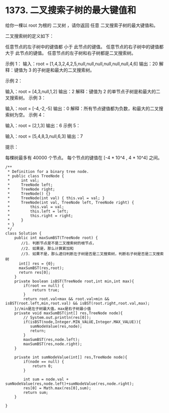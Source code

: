 # 1373. 二叉搜索子树的最大键值和
给你一棵以 root 为根的 二叉树 ，请你返回 任意 二叉搜索子树的最大键值和。

二叉搜索树的定义如下：

任意节点的左子树中的键值都 小于 此节点的键值。
任意节点的右子树中的键值都 大于 此节点的键值。
任意节点的左子树和右子树都是二叉搜索树。
 

示例 1：
输入：root = [1,4,3,2,4,2,5,null,null,null,null,null,null,4,6]
输出：20
解释：键值为 3 的子树是和最大的二叉搜索树。

示例 2：



输入：root = [4,3,null,1,2]
输出：2
解释：键值为 2 的单节点子树是和最大的二叉搜索树。
示例 3：

输入：root = [-4,-2,-5]
输出：0
解释：所有节点键值都为负数，和最大的二叉搜索树为空。
示例 4：

输入：root = [2,1,3]
输出：6
示例 5：

输入：root = [5,4,8,3,null,6,3]
输出：7
 

提示：

每棵树最多有 40000 个节点。
每个节点的键值在 [-4 * 10^4 , 4 * 10^4] 之间。
```
/**
 * Definition for a binary tree node.
 * public class TreeNode {
 *     int val;
 *     TreeNode left;
 *     TreeNode right;
 *     TreeNode() {}
 *     TreeNode(int val) { this.val = val; }
 *     TreeNode(int val, TreeNode left, TreeNode right) {
 *         this.val = val;
 *         this.left = left;
 *         this.right = right;
 *     }
 * }
 */
class Solution {
    public int maxSumBST(TreeNode root) {
       //1. 判断节点是不是二叉搜索树的根节点，
       //2. 如果是，那么计算累加和
       //3. 如果不是，那么递归判断左子树是否是二叉搜索树，判断右子树是否是二叉搜索树
      int[] res = {0};
      maxSumBST(res,root);
      return res[0];
    }
    private boolean isBST(TreeNode root,int min,int max){
        if(root == null) {
            return true;
        }
        return root.val<max && root.val>min && isBST(root.left,min,root.val) && isBST(root.right,root.val,max);
    }//min是左子树最大值，max是右子树最小值
    private void maxSumBST(int[] res,TreeNode node){
        // System.out.println(res[0]);
        if(isBST(node,Integer.MIN_VALUE,Integer.MAX_VALUE)){
           sumNodeValue(res,node);
           return;
        }
        maxSumBST(res,node.left);
        maxSumBST(res,node.right);
    }

    private int sumNodeValue(int[] res,TreeNode node){
        if(node == null) {
            return 0;
        }
        
        int sum = node.val + sumNodeValue(res,node.left)+sumNodeValue(res,node.right);
        res[0] = Math.max(res[0],sum);
        return sum;
    }

}
```

